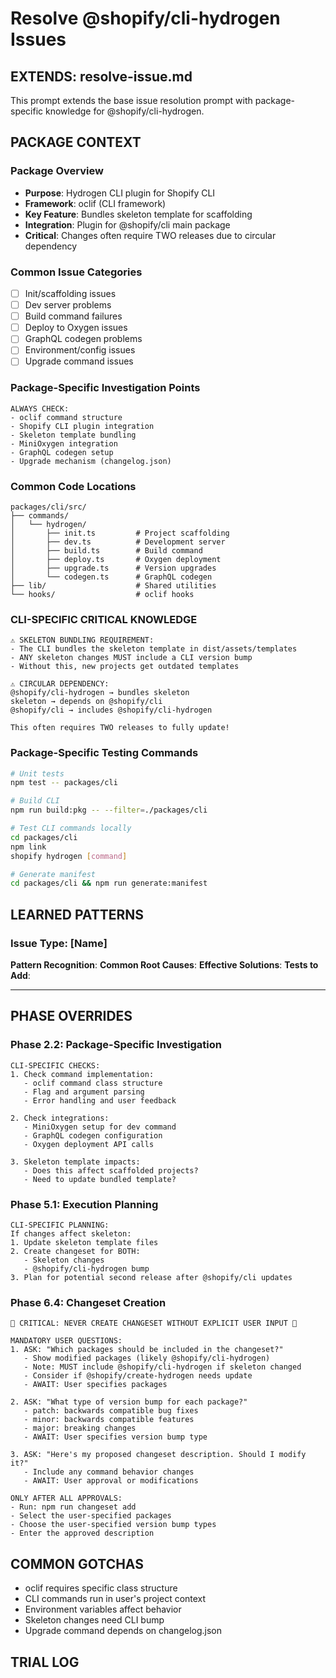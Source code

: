# Resolve @shopify/cli-hydrogen Issues

## EXTENDS: resolve-issue.md
This prompt extends the base issue resolution prompt with package-specific knowledge for @shopify/cli-hydrogen.

## PACKAGE CONTEXT

### Package Overview
- **Purpose**: Hydrogen CLI plugin for Shopify CLI
- **Framework**: oclif (CLI framework)
- **Key Feature**: Bundles skeleton template for scaffolding
- **Integration**: Plugin for @shopify/cli main package
- **Critical**: Changes often require TWO releases due to circular dependency

### Common Issue Categories
<!-- To be filled during trials -->
- [ ] Init/scaffolding issues
- [ ] Dev server problems
- [ ] Build command failures
- [ ] Deploy to Oxygen issues
- [ ] GraphQL codegen problems
- [ ] Environment/config issues
- [ ] Upgrade command issues

### Package-Specific Investigation Points
```
ALWAYS CHECK:
- oclif command structure
- Shopify CLI plugin integration
- Skeleton template bundling
- MiniOxygen integration
- GraphQL codegen setup
- Upgrade mechanism (changelog.json)
```

### Common Code Locations
```
packages/cli/src/
├── commands/
│   └── hydrogen/
│       ├── init.ts         # Project scaffolding
│       ├── dev.ts          # Development server
│       ├── build.ts        # Build command
│       ├── deploy.ts       # Oxygen deployment
│       ├── upgrade.ts      # Version upgrades
│       └── codegen.ts      # GraphQL codegen
├── lib/                    # Shared utilities
└── hooks/                  # oclif hooks
```

### CLI-SPECIFIC CRITICAL KNOWLEDGE
```
⚠️ SKELETON BUNDLING REQUIREMENT:
- The CLI bundles the skeleton template in dist/assets/templates
- ANY skeleton changes MUST include a CLI version bump
- Without this, new projects get outdated templates

⚠️ CIRCULAR DEPENDENCY:
@shopify/cli-hydrogen → bundles skeleton
skeleton → depends on @shopify/cli
@shopify/cli → includes @shopify/cli-hydrogen

This often requires TWO releases to fully update!
```

### Package-Specific Testing Commands
```bash
# Unit tests
npm test -- packages/cli

# Build CLI
npm run build:pkg -- --filter=./packages/cli

# Test CLI commands locally
cd packages/cli
npm link
shopify hydrogen [command]

# Generate manifest
cd packages/cli && npm run generate:manifest
```

## LEARNED PATTERNS
<!-- This section will grow as we resolve issues -->

### Issue Type: [Name]
**Pattern Recognition**:
**Common Root Causes**:
**Effective Solutions**:
**Tests to Add**:

---

## PHASE OVERRIDES

### Phase 2.2: Package-Specific Investigation
```
CLI-SPECIFIC CHECKS:
1. Check command implementation:
   - oclif command class structure
   - Flag and argument parsing
   - Error handling and user feedback
   
2. Check integrations:
   - MiniOxygen setup for dev command
   - GraphQL codegen configuration
   - Oxygen deployment API calls
   
3. Skeleton template impacts:
   - Does this affect scaffolded projects?
   - Need to update bundled template?
```

### Phase 5.1: Execution Planning
```
CLI-SPECIFIC PLANNING:
If changes affect skeleton:
1. Update skeleton template files
2. Create changeset for BOTH:
   - Skeleton changes
   - @shopify/cli-hydrogen bump
3. Plan for potential second release after @shopify/cli updates
```

### Phase 6.4: Changeset Creation
```
🔴 CRITICAL: NEVER CREATE CHANGESET WITHOUT EXPLICIT USER INPUT 🔴

MANDATORY USER QUESTIONS:
1. ASK: "Which packages should be included in the changeset?"
   - Show modified packages (likely @shopify/cli-hydrogen)
   - Note: MUST include @shopify/cli-hydrogen if skeleton changed
   - Consider if @shopify/create-hydrogen needs update
   - AWAIT: User specifies packages

2. ASK: "What type of version bump for each package?"
   - patch: backwards compatible bug fixes
   - minor: backwards compatible features
   - major: breaking changes
   - AWAIT: User specifies version bump type

3. ASK: "Here's my proposed changeset description. Should I modify it?"
   - Include any command behavior changes
   - AWAIT: User approval or modifications

ONLY AFTER ALL APPROVALS:
- Run: npm run changeset add
- Select the user-specified packages
- Choose the user-specified version bump types
- Enter the approved description
```

## COMMON GOTCHAS
<!-- To be populated during trials -->
- oclif requires specific class structure
- CLI commands run in user's project context
- Environment variables affect behavior
- Skeleton changes need CLI bump
- Upgrade command depends on changelog.json

## TRIAL LOG
<!-- Track what we learn from each issue -->
<!--
Issue #XXXX: [Brief description]
- Learned: [What we discovered]
- Added to prompt: [What section we enhanced]
-->